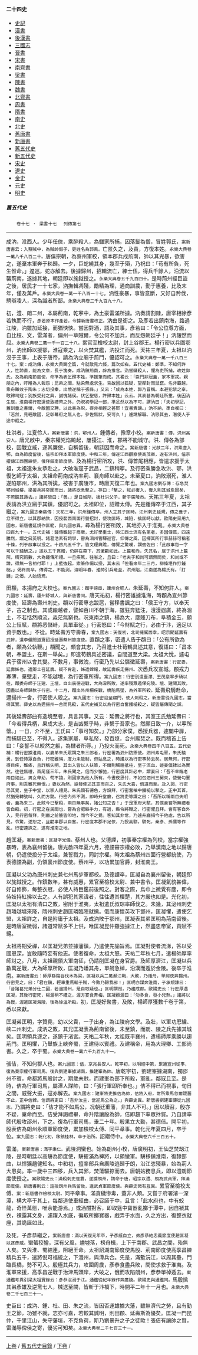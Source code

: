  



#### 二十四史

*   [史記](../a01/a01.md)
*   [漢書](../a02/a02.md)
*   [後漢書](../a03/a03.md)
*   [三國志](../a04/a04.md)
*   [晉書](../a05/a05.md)
*   [宋書](../a06/a06.md)
*   [南齊書](../a07/a07.md)
*   [梁書](../a08/a08.md)
*   [陳書](../a09/a09.md)
*   [魏書](../a10/a10.md)
*   [北齊書](../a11/a11.md)
*   [周書](../a12/a12.md)
*   [隋書](../a13/a13.md)
*   [南史](../a14/a14.md)
*   [北史](../a15/a15.md)
*   [舊唐書](../a16/a16.md)
*   [新唐書](../a17/a17.md)
*   [舊五代史](../a18/a18.md)
*   [新五代史](../a19/a19.md)
*   [宋史](../a20/a20.md)
*   [遼史](../a21/a21.md)
*   [金史](../a22/a22.md)
*   [元史](../a23/a23.md)
*   [明史](../a24/a24.md)


##### 舊五代史
　　`卷十七 ‧ 梁書十七`
　`列傳第七`

* * *

成汭，淮西人。少年任俠，乘醉殺人，為讎家所捕，因落髮為僧，冒姓郭氏，`案新唐書云：入蔡賊中，為賊帥假子，更姓名為郭禹。`亡匿久之，及貴，方復本姓。`永樂大典卷一萬八千八百二十。`唐僖宗朝，為蔡州軍校，領本郡兵戍荊南，帥以其兇暴，欲害之，遂棄本軍奔于秭歸。一夕，巨蛇繞其身，幾至于殞，乃祝曰：「苟有所負，死生惟命。」逡巡，蛇亦解去。後據歸州，招輯流亡，練士伍，得兵千餘人，沿流以襲荊南，遂據其地，朝廷即以旄鉞授之。`永樂大典卷五千九百四十。`是時荊州經巨盜之後，居民才一十七家，汭撫輯凋殘，勵精為理，通商訓農，勤于惠養，比及末年，僅及萬戶。`永樂大典卷一萬一千八百一十七`。汭性豪暴，事皆意斷，又好自矜伐，騁辯凌人，深為識者所鄙。`永樂大典卷二千九百九十八。`

初，澧、朗二州，本屬荊南，乾寕中，為土豪雷滿所據。汭奏請割隸，唐宰相徐彥若執而不行，`彥若原本作產若，今據新唐書改正。`汭由是銜之。及彥若出鎮南海，路過江陵，汭雖加延接，而猶怏怏。嘗因對酒，語及其事，彥若曰：「令公位尊方面，自比桓、文，雷滿者，偏州一草賊爾，令公何不加兵，而反怨朝廷乎！」汭赧然而屈。`永樂大典卷二萬一千一百二十八。`累官至檢校太尉，封上谷郡王。楊行密以兵圍鄂州，汭出師以援鄂，淮寇乘之，以火焚其艦，汭投江而死。天祐三年夏，太祖以汭沒于王事，上表于唐帝，請為汭立廟于荊門，優詔可之。`永樂大典卷一萬一千八百三十七。案：成汭傳，永樂大典闕全篇，今就散見六條，篇次如右。五代史補：鄭準，不知何許人，性諒直，能為文章，長于箋奏。成汭鎮荊南，辟為推官。汭嘗讎殺人，懼為吏所捕，改姓郭氏，及為荊南節度使，命準為表乞歸本姓，準援筆而成。其畧云：「臣門非冠蓋，家本軍戎。親朋之內，盱睢為人報怨；昆弟之間，點染無處求生。背故國以狐疑，望鄰封而鼠竄。名非霸越，乘舟難效于陶朱；志切投秦，出境遂稱于張祿。」又云：「成為本姓，郭乃冒稱。本避犯禁之辜，敢歸司寇；別族受封之典，誠愧諸侯。伏乞聖慈，許歸本姓」云云。其表甚為朝廷所重。後因汭生辰，淮南楊行密遣使致禮幣之外，仍貺初學記一部，準忿然以為不可，謂汭曰：「夫初學記，蓋訓童之書爾，今敵國交聘，以此書為貺，得非相輕之甚耶！宜書責讓。」汭不納，準自嘆曰：「若然，見輕敵國，足彰幕府之無人也。參佐無狀，安可久！」遽請解職。汭怒其去，潛使人于途中殺之。`

杜洪者，江夏伶人`。案新唐書：洪，鄂州人。`鍾傳者，豫章小校。`案新唐書：傳，洪州高安人。`唐光啟中，秦宗權兇焰飈起，屢擾江、淮，郡將不能城守。洪、傳各為部校，因戰立威，逐其廉使，自稱留後，朝廷因而命之。`案新唐書：光啟二年，洪乘虛入鄂，自為節度留後，僖宗即拜本軍節度使。中和三年，傳逐江西觀察使高茂卿，遂有洪州，僖宗擢傳江西團練使，俄拜鎮南節度使。`及為楊行密所攻，洪、傳首尾相應，皆遣求援于太祖，太祖遣朱友恭赴之，大破淮寇于武昌，二鎮稍寕。及行密乘勝急攻洪、鄂，洪復乞師于太祖，太祖命荊南成汭率荊、襄舟師以赴之。未至夏口，汭敗溺死，淮人遂陷鄂州，洪為其所擒，被害于廣陵市，時唐天復二年也。`案九國志劉存傳：存急焚鄂州城樓，梁援兵將突圍而出，諸將欲急擊之，存曰：「擊之，賊必復入，復入則其城愈固矣，不若聽其遁去。」諸將皆曰：「善。」是日城陷，擒杜洪父子，斬于廣陵市。`天祐三年夏，太祖表請為洪立廟于其鎮，優詔可之。太祖即位，詔贈太傅。先是鍾傳卒于江西，其子繼之`，案九國志秦裴傳：天祐三年，洪州鍾傳卒，州人立其子匡時。江州刺史延規，傳之養子，忿不得立，以其郡納款，因授裴西南面行營招討，使攻匡時，城陷，擒匡時以獻。歐陽史采用九國志，新唐書延規作匡範，與九國志異。`尋為楊行密所敗，其地亦入于淮夷。`永樂大典卷四百九十一。五代史補：鍾傳雖起于商販，尤好學重士，時江西士流有名第者，多因傳薦，四遠騰然，謂之曰英明。諸葛浩素有詞學，嘗為泗州管驛巡官，仰傳之風，因擇其所行事赫赫可稱者十條，列于啟事以投之。十啟凡五千字，皆文理典贍，傳覽之驚嘆，謂賓佐曰：「此啟事每一字可以千錢酬之。」遂以五千貫贈，仍辟在幕下，其激勸如此。上藍和尚，失其名，居于洪州上藍院，精究術數，大為鍾傳所禮。一旦疾篤，往省之，且曰：「老夫于和尚可謂無間矣，和尚或不諱，得無一言相付耶！」上藍強起，索筆作偈以授，其末云「但看來年二三月，柳條堪作打鍾槌。」偈終而卒。傳得之，不能測。洎明年春，淮帥引兵奄至，洪州陷，江南遂為楊氏有。「打鍾」之偈，人始悟焉。`

田頵，本揚府之大校也。`案九國志：頵字德臣，廬州合肥人。`朱延壽，不知何許人。`案九國志：延壽，廬州舒城人，與新唐書同。`唐天祐初，楊行密雄據淮海，時頵為宣州節度使，延壽為壽州刺史。頵以行密專恣跋扈，嘗移書諷之曰：「侯王守方，以奉天子，古之制也。其或踰越者，譬如百川不朝于海，雖狂奔猛注，澶漫遐廣，終為涸土，不若恬然順流，淼茫無窮也。况東南之鎮，楊為大，塵賤刀布，阜積金玉，願公上恒賦，頵將悉儲峙，具單車從。」行密怒曰：「今財賦之行，必由于汴，適足以資于敵也。」不從。時延壽方守壽春，`案九國志：天復初，北司擁駕西幸，昭宗聞延壽有武幹，遣李儼間道齎詔授延壽蔡州節度使。`直頵之事，密遣人告于頵曰：「公有所欲為者，願為公執鞭。」頵聞之，頗會其志，乃召進士杜荀鶴具述其意，復語曰：「昌本朝，奉盟主，在斯一舉矣。」即遣荀鶴具述密議，自間道至大梁。太祖大悅，遽屯兵于宿州以會其變。不數月，事微洩，行密乃先以公牒徵延壽，`案新唐書：行密妻，延壽姊也，遣辯士召延壽。疑不肯赴，姊遣婢報，故延壽疾走揚州。`次悉兵攻宣城。頵戎力寡薄，棄壁走，不能越境，為行密軍所得。`案九國志：行密別遣臺濛、王茂章率步騎以往，頵委舟師于汪建、王壇，自出廣德迎戰，大為濛所敗，遂率殘眾遁保宛陵。壇、建聞其敗，因盡以舟師歸款于行密。十二月，頵出外州柵疾戰，橋陷馬墜，為外軍所殺。`延壽飛騎赴命，邇揚州一舍，行密使人殺之。`案九國志：行密迎至寢門，使人刺殺之。新唐書從九國志，當得其實。薛史以為邇揚州一舍而見殺，五代史補又以為行密自奮鐵槌殺之，疑皆屬傳聞之誤。`

其後延壽部曲有逸境至者，具言其事。又云：延壽之將行也，其室王氏勉延壽曰：「今若得兵柄，果成大志，是吉凶繫乎時，非繫于吾家也。然願日致一介，以寕所懷。」一日，介不至，王氏曰：「事可知矣。」乃部分家僕，悉授兵器，遽闔中扉，而捕騎已至，不得入。遂集家屬，阜私帑，發百燎，合州廨焚之。既而稽首上告曰：「妾誓不以皎然之軀，為讎者所辱。」乃投火而死。`永樂大典卷四千八百五。五代史補：楊行密據淮南，以妻弟朱氏眾謂之朱三郎者，行密署為泗州防禦使。泗州素屯軍，朱氏驍勇，到任恃眾自負，行密雖悔，度力未能制，但姑息之，時議以為行密事勢去矣。居無何，行密得目疾，雖瘉，且詐稱失明，其出入皆以人扶策，不爾則觸牆抵柱，至于流血，姬妾僕隸以為實然，往往無禮，首尾僅三年。朱氏聞之，信而少懈弛，行密度其計必中，謂妻曰：「吾不幸臨老兩目如此，男女卑幼，苟不諱，則國家為他人所有。今晝夜思忖，不如召泗州三舅來，使營勾軍府事，則吾雖死無恨。」妻以為然，遽發使述其意而召之，朱氏大喜，倍道而至。及入謁，行密恐其覺，坐于中堂，以家人禮見。朱氏頗有德色，方設拜，行密奮袖中鐵槌以擊之，正中其首，然猶宛轉號叫，久而方斃。行密內外不測，即時升堂廳，召將吏等謂之曰：「吾所以稱兩目失明者，蓋為朱三。此賊今已擊殺，兩目無事矣，諸公知之否！」于是軍府大駭，其僕妾嘗所無禮者皆自殺。初，行密之在民間也，嘗為合肥縣手力，有過，縣令將鞭之，行密懼且拜。會有客自外入，見行密每拜，則廳之前簷皆叩地，而令不之覺。客知其非常，乃遽升廳揖令于他處，告以所見，令驚，遂恕之，且勸事郡以自奮。行密度本郡不足依，乃投高駢。駢死，秦彥、孫儒等作亂，行密連誅之，遂有淮南之地。`

趙匡凝，`案新唐書：匡凝字光儀。`蔡州人也。父德諲，初事秦宗權為列校，當宗權強暴時，表為襄州留後。唐光啟四年夏六月，德諲審宗權必敗，乃舉漢南之地以歸唐朝，仍遣使投分于太祖，兼誓戮力，同討宗權。時太祖為蔡州四面行營都統使，乃表德諲為副，仍領襄州節度使。蔡州平，以功累加官爵，封淮南王。

匡凝以父功為唐州刺史兼七州馬步軍都校。及德諲卒，匡凝自為襄州留後，朝廷即以旄鉞授之。作鎮數年，甚有威惠，累官至檢校太尉、兼中書令。匡凝氣貌甚偉，好自修飾，每整衣冠，必使人持巨鑑前後照之。對客之際，烏巾上微覺有塵，即令侍妓持紅拂以去之。人有誤犯其家諱者，往往遭其檟楚，其方嚴也如是。光化初，匡凝以太祖有清口之敗，密附于淮夷，太祖遣氏叔琮率師伐之。未幾，其泌州刺史趙璠越墉來降，隋州刺史趙匡璘臨陣就擒。俄而康懷英攻下鄧州，匡凝懼，遣使乞盟，太祖許之，自是附庸于太祖。及成汭敗于鄂州，匡凝表其弟匡明為荊南留後。是時唐室微弱，諸道常賦多不上供，唯匡凝昆仲雖強據江上，然盡忠帝室，貢賦不絕。

太祖將期受禪，以匡凝兄弟並據藩鎮，乃遣使先諭旨焉。匡凝對使者流涕，答以受國恩深，豈敢隨時妄有他志。使者復命，太祖大怒。天祐二年秋七月，遣楊師厚率師討之。八月，太祖親領大軍南征，仍請削匡凝在身官爵。及師厚濟江，匡凝以兵數萬逆戰，大為師厚所敗，匡凝乃燔其舟，單舸急棹，沿漢而遁於金陵。後卒于淮南。`案新唐書云：師厚繇陰谷伐木為梁，匡凝以兵二萬瀕江戰，大敗，乃燔舟，單舸夜奔揚州。行密見之，曰：「君在鎮，輕車重馬輸于賊，今敗乃歸我邪！」匡明亦謀奔淮南，子承規諫曰：「昔諸葛兄弟分仕二國，若適揚州，是自取疑也。」匡明謂然，乃趨成都。歐陽史云：行密厚遇匡凝，其後行密死，楊渥稍不禮之，渥方宴食青梅，匡凝顧渥曰：「勿多食，發小兒熱。」諸將以為慢，渥遣匡凝海陵，後為徐溫所殺。`初，匡凝好聚書，及敗，楊師厚獲數千卷于第，悉以來獻。

匡凝弟匡明，字贊堯，幼以父貴，一子出身，為江陵府文學。及壯，以軍功厯繡、峽二州刺史。成汭之敗，其兄匡凝表為荊南留後，未至鎮，而朗、陵之兵先據其城矣。匡明領兵逐之，遂鎮于渚宮。天祐二年秋，太祖既平襄州，遣楊師厚乘勝以趨荊門。匡明懼，乃舉族上峽奔蜀，王建待以賓禮。及建稱帝，用為大理卿、工部尚書。久之，卒于蜀。`永樂大典卷一萬六千九百九十一。`

張佶，不知何郡人也。`案九國志：佶，京兆長安人。乾寕初，以明經中第，累遷宣州從事，復為秦宗權行軍司馬。後與劉建峯據湖南，推建峯為帥。`唐乾寕初，劉建峯據湖南，獨邵州不賓，命都將馬殷討之，期歲未尅，而建峯為部下所殺，軍亂，鄰寇且至。是時，佶為行軍司馬，屬潭人謀帥，曰：「張行軍即所奉也。」佶不得已而視事，旬日之間，威聲大振，寇亦解去。`案九國志：建峯將吏推佶為帥，佶將入府，常所乘馬忽爾踶齧不止，正中佶髀。佶謂將吏曰：「吾非汝主，當迎馬公為之。」與薛史異。新唐書劉建峯傳從九國志。`乃謂將吏曰：「佶才能不如馬公，况朝廷重藩，非其人不可。」因以牘召，殷亦不疑，稟命而至。佶受拜謁禮畢，命升階讓殷為帥，佶即趨下率眾抃賀。乃自請率師代殷攻邵州，下之。復為行軍司馬，垂二十年。殷果立大勳，甚德佶。開平初，殷表佶為朗州永順軍節度使，累加檢校太傅、同平章事。乾化元年夏四月，卒于位。`案九國志：乾化初，移鎮桂林，卒于治所。`詔贈侍中。`永樂大典卷六千三百五十。`

雷滿，`案新唐書：滿字秉仁。`武陵洞蠻也。始為朗州小校，唐廣明初，王仙芝焚刼江陵，是時朝廷以高駢為節度使，駢擢滿為裨將，以領蠻軍。駢移鎮淮南，復隸部曲，以悍獷趫健知名。中和初，擅率部兵自廣陵逃歸于朗，沿江恣殘暴，始為荊人大患矣。率一歲中三四移，兵入其郛，焚蕩驅掠而去。唐朝姑務息兵，即以澧朗節度使授之。`案歐陽史云：滿殺刺史崔翥，遂據朗州，請命于唐，昭宗以澧、朗為武貞軍，拜滿節度使。新唐書則云：詔授朗州兵馬留後，進武貞軍節度使。與薛史微有互異。`累官至檢校太傅、`案：新唐書作檢校太尉。`同平章事。滿貪穢慘毒，蓋非人類。又嘗于府署濬一深潭，構大亭于其上，每鄰道使車經由，必召讌于中，且言：「此水府也，中有蛟龍，奇怪萬態，唯余能游焉。」或酒酣對客，即取筵中寶器亂擲于潭中，因自褫其衣，裸露其文身，遽躍入水底，徧取所擲寶器，戲弄于水面，久之方出，復整衣就座，其詭誕如此。

及死，子彥恭繼之，`案新唐書：滿以天復元年卒，子彥威自立，弟彥恭結忠義節度使趙匡凝以逐彥威。`蠻蜑狡獪，深有父風，燼墟落，榜舟楫，上下于南郡、武昌之間，殆無人矣。又與淮、蜀結連，阻絕王命。太祖詔湖南節度使馬殷、荊南節度使高季昌練精兵五千，遣將倪可福統之，下澧州，與潭兵合。先是，滿塹沅江，以周其壘，門臨長橋，勢不可入。殷極其兵力，攻圍周歲，彥恭食盡兵敗，間使求救于淮夷。及淮軍來援，高季昌逆戰于治津馬頭岸，大破之，俄而攻陷朗州，彥恭單棹遁去。`案通鑑考異引梁太祖實錄云：彥恭沒溺于江。通鑑從紀年錄作奔廣陵。歐陽史與通鑑同。`馬殷擒其弟彥雄及逆黨七人，械送至闕，皆斬于汴橋下，時開平二年十一月也。`永樂大典卷二千七百三十一。`

史臣曰：成汭、鍾、杜、田、朱之流，皆因否運雄據大藩，雖無濟代之勞，且有勤王之節，功雖不就，志亦可嘉，若較其誠明，則田頵、延壽斯為優矣。匡凝一門昆仲，千里江山，失守藩垣，不克負荷，斯乃劉景升之子之徒歟！張佶有讓帥之賢，雷滿辱俾侯之寄，優劣可知矣。`永樂大典卷二千七百三十一。`

* * *

 [上卷](016.md) / [舊五代史目錄](a18.md) / [下卷](018.md) /			  

    
